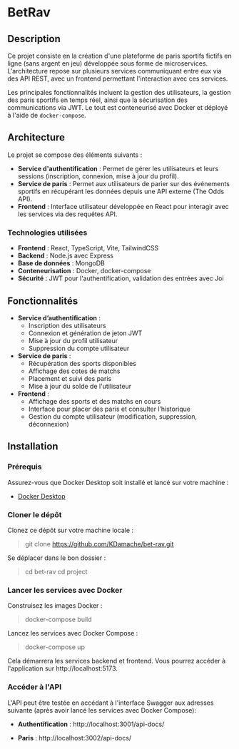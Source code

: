 # BetRav

## Description

Ce projet consiste en la création d'une plateforme de paris sportifs fictifs en ligne (sans argent en jeu) développée sous forme de microservices. L'architecture repose sur plusieurs services communiquant entre eux via des API REST, avec un frontend permettant l'interaction avec ces services.

Les principales fonctionnalités incluent la gestion des utilisateurs, la gestion des paris sportifs en temps réel, ainsi que la sécurisation des communications via JWT. Le tout est conteneurisé avec Docker et déployé à l'aide de `docker-compose`.

## Architecture

Le projet se compose des éléments suivants :

- **Service d'authentification** : Permet de gérer les utilisateurs et leurs sessions (inscription, connexion, mise à jour du profil).
- **Service de paris** : Permet aux utilisateurs de parier sur des événements sportifs en récupérant les données depuis une API externe (The Odds API).
- **Frontend** : Interface utilisateur développée en React pour interagir avec les services via des requêtes API.

### Technologies utilisées

- **Frontend** : React, TypeScript, Vite, TailwindCSS
- **Backend** : Node.js avec Express
- **Base de données** : MongoDB
- **Conteneurisation** : Docker, docker-compose
- **Sécurité** : JWT pour l'authentification, validation des entrées avec Joi

## Fonctionnalités

- **Service d’authentification** :
  - Inscription des utilisateurs
  - Connexion et génération de jeton JWT
  - Mise à jour du profil utilisateur
  - Suppression du compte utilisateur
- **Service de paris** :
  - Récupération des sports disponibles
  - Affichage des cotes de matchs
  - Placement et suivi des paris
  - Mise à jour du solde de l'utilisateur
- **Frontend** :
  - Affichage des sports et des matchs en cours
  - Interface pour placer des paris et consulter l’historique
  - Gestion du compte utilisateur (modification, suppression, déconnexion)

## Installation

### Prérequis

Assurez-vous que Docker Desktop soit installé et lancé sur votre machine :
- [Docker Desktop](https://www.docker.com/)

### Cloner le dépôt
Clonez ce dépôt sur votre machine locale :
> git clone https://github.com/KDamache/bet-rav.git

Se déplacer dans le bon dossier :
> cd bet-rav
> cd project

### Lancer les services avec Docker
Construisez les images Docker :
> docker-compose build

Lancez les services avec Docker Compose :
> docker-compose up

Cela démarrera les services backend et frontend. 
Vous pourrez accéder à l'application sur http://localhost:5173.

### Accéder à l'API
L'API peut être testée en accédant à l'interface Swagger aux adresses suivante (après avoir lancé les services avec Docker Compose):
- **Authentification** :
http://localhost:3001/api-docs/

- **Paris** :
http://localhost:3002/api-docs/
